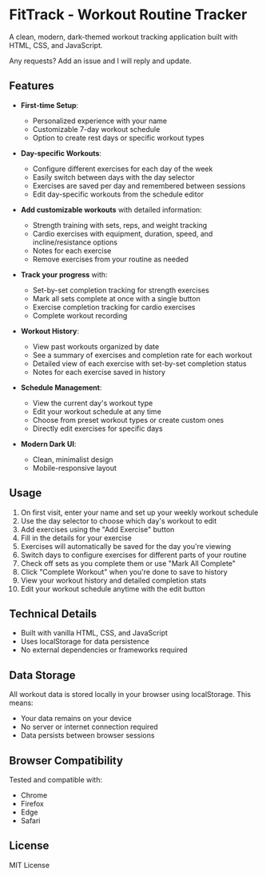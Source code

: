 # FitTrack - Workout Routine Tracker

A clean, modern, dark-themed workout tracking application built with HTML, CSS, and JavaScript.

Any requests? Add an issue and I will reply and update.


## Features

- **First-time Setup**:
  - Personalized experience with your name
  - Customizable 7-day workout schedule
  - Option to create rest days or specific workout types

- **Day-specific Workouts**:
  - Configure different exercises for each day of the week
  - Easily switch between days with the day selector
  - Exercises are saved per day and remembered between sessions
  - Edit day-specific workouts from the schedule editor

- **Add customizable workouts** with detailed information:
  - Strength training with sets, reps, and weight tracking
  - Cardio exercises with equipment, duration, speed, and incline/resistance options
  - Notes for each exercise
  - Remove exercises from your routine as needed

- **Track your progress** with:
  - Set-by-set completion tracking for strength exercises
  - Mark all sets complete at once with a single button
  - Exercise completion tracking for cardio exercises
  - Complete workout recording

- **Workout History**:
  - View past workouts organized by date
  - See a summary of exercises and completion rate for each workout
  - Detailed view of each exercise with set-by-set completion status
  - Notes for each exercise saved in history

- **Schedule Management**:
  - View the current day's workout type
  - Edit your workout schedule at any time
  - Choose from preset workout types or create custom ones
  - Directly edit exercises for specific days

- **Modern Dark UI**:
  - Clean, minimalist design
  - Mobile-responsive layout

## Usage

1. On first visit, enter your name and set up your weekly workout schedule
2. Use the day selector to choose which day's workout to edit
3. Add exercises using the "Add Exercise" button
4. Fill in the details for your exercise
5. Exercises will automatically be saved for the day you're viewing
6. Switch days to configure exercises for different parts of your routine
7. Check off sets as you complete them or use "Mark All Complete"
8. Click "Complete Workout" when you're done to save to history
9. View your workout history and detailed completion stats
10. Edit your workout schedule anytime with the edit button

## Technical Details

- Built with vanilla HTML, CSS, and JavaScript
- Uses localStorage for data persistence
- No external dependencies or frameworks required

## Data Storage

All workout data is stored locally in your browser using localStorage. This means:
- Your data remains on your device
- No server or internet connection required
- Data persists between browser sessions

## Browser Compatibility

Tested and compatible with:
- Chrome
- Firefox
- Edge
- Safari

## License

MIT License 